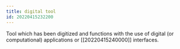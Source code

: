 ```yaml
---
title: digital tool
id: 20220415232200
---
```


Tool which has been digitized and functions with the use of digital (or computational) applications or [[20220415240000]] interfaces. 
